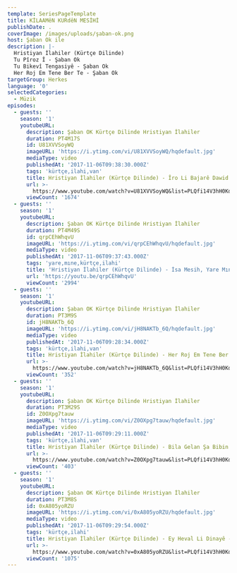 ```yaml
---
template: SeriesPageTemplate
title: KİLAAMêN KURdêN MESİHİ
publishDate: .
coverImage: /images/uploads/şaban-ok.png
host: Şaban Ok ile
description: |-
  Hristiyan İlahiler (Kürtçe Dilinde) 
  Tu Pîroz Î - Şaban Ok
  Tu Bikevî Tengasiyê - Şaban Ok
  Her Roj Em Tene Ber Te - Şaban Ok
targetGroup: Herkes
language: '0'
selectedCategories:
  - Müzik
episodes:
  - guests: ''
    season: '1'
    youtubeURL:
      description: Şaban OK Kürtçe Dilinde Hristiyan İlahiler
      duration: PT4M17S
      id: U81XVVSoyWQ
      imageURL: 'https://i.ytimg.com/vi/U81XVVSoyWQ/hqdefault.jpg'
      mediaType: video
      publishedAt: '2017-11-06T09:38:30.000Z'
      tags: 'kürtçe,ilahi,van'
      title: Hristiyan İlahiler (Kürtçe Dilinde) - Îro Li Bajarê Dawid - Şaban Ok
      url: >-
        https://www.youtube.com/watch?v=U81XVVSoyWQ&list=PLQfi14V3hH0KdJbKUKfX8Vp6228qG-z3C&index=2&t=0s
      viewCount: '1674'
  - guests: ''
    season: '1'
    youtubeURL:
      description: Şaban OK Kürtçe Dilinde Hristiyan İlahiler
      duration: PT4M49S
      id: qrpCEhWhqvU
      imageURL: 'https://i.ytimg.com/vi/qrpCEhWhqvU/hqdefault.jpg'
      mediaType: video
      publishedAt: '2017-11-06T09:37:43.000Z'
      tags: 'yare,mıne,kürtçe,ilahi'
      title: 'Hristiyan İlahiler (Kürtçe Dilinde) - İsa Mesih, Yare Mıne - Şaban Ok'
      url: 'https://youtu.be/qrpCEhWhqvU'
      viewCount: '2994'
  - guests: ''
    season: '1'
    youtubeURL:
      description: Şaban OK Kürtçe Dilinde Hristiyan İlahiler
      duration: PT3M9S
      id: jH8NAKTb_6Q
      imageURL: 'https://i.ytimg.com/vi/jH8NAKTb_6Q/hqdefault.jpg'
      mediaType: video
      publishedAt: '2017-11-06T09:28:34.000Z'
      tags: 'kürtçe,ilahi,van'
      title: Hristiyan İlahiler (Kürtçe Dilinde) - Her Roj Em Tene Ber Te - Şaban Ok
      url: >-
        https://www.youtube.com/watch?v=jH8NAKTb_6Q&list=PLQfi14V3hH0KdJbKUKfX8Vp6228qG-z3C&index=4&t=0s
      viewCount: '352'
  - guests: ''
    season: '1'
    youtubeURL:
      description: Şaban OK Kürtçe Dilinde Hristiyan İlahiler
      duration: PT3M29S
      id: Z0OXpg7tauw
      imageURL: 'https://i.ytimg.com/vi/Z0OXpg7tauw/hqdefault.jpg'
      mediaType: video
      publishedAt: '2017-11-06T09:29:11.000Z'
      tags: 'kürtçe,ilahi,van'
      title: Hristiyan İlahiler (Kürtçe Dilinde) - Bila Gelan Şa Bibin - Şaban Ok
      url: >-
        https://www.youtube.com/watch?v=Z0OXpg7tauw&list=PLQfi14V3hH0KdJbKUKfX8Vp6228qG-z3C&index=5&t=0s
      viewCount: '403'
  - guests: ''
    season: '1'
    youtubeURL:
      description: Şaban OK Kürtçe Dilinde Hristiyan İlahiler
      duration: PT3M8S
      id: 0xA805yoRZU
      imageURL: 'https://i.ytimg.com/vi/0xA805yoRZU/hqdefault.jpg'
      mediaType: video
      publishedAt: '2017-11-06T09:29:54.000Z'
      tags: 'kürtçe,ilahi'
      title: Hristiyan İlahiler (Kürtçe Dilinde) - Ey Heval Li Dinayê - Şaban Ok
      url: >-
        https://www.youtube.com/watch?v=0xA805yoRZU&list=PLQfi14V3hH0KdJbKUKfX8Vp6228qG-z3C&index=6&t=0s
      viewCount: '1075'
---
```


